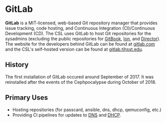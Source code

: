 # GitLab

**GitLab** is a MIT-licensed, web-based Git repository manager that provides issue tracking, code hosting, and Continuous Integration \(CI\)/Continuous Development \(CD\).  The CSL uses GitLab to host Git repositories for the sysadmins \(excluding the public repositories for [GitBook](../gitbook.md), [Ion](../../../services/ion/), and [Director](../../../services/director/)\).  The website for the developers behind GitLab can be found at [gitlab.com](https://gitlab.com) and the CSL's self-hosted version can be found at [gitlab.tjhsst.edu](https://gitlab.tjhsst.edu).

## History

The first installation of GitLab occured around September of 2017.  It was reinstalled after the events of the Cephpocalypse during October of 2018.

## Primary Uses

* Hosting repositories \(for passcard, ansible, dns, dhcp, qemuconfig, etc.\)
* Providing CI pipelines for updates to [DNS](../../networking/dns/) and [DHCP](../../networking/dhcp.md).

